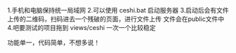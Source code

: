 1.手机和电脑保持统一局域网
2.可以使用 ceshi.bat 启动服务器
3.启动后会有文件上传的二维码，扫码进去一个残破的页面，进行文件上传 文件会在public文件中
4.吧要测试的项目拖到 views/ceshi 一次一个比较稳定

功能单一，代码简单，不想多说！